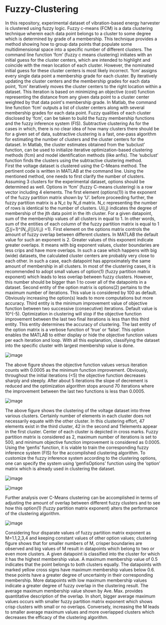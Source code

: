 # Fuzzy-Clustering
In this repository, experimental dataset of vibration-based energy harvester is clustered using fuzzy logic. 
Fuzzy c-means (FCM) is a data clustering technique wherein each data point belongs to a cluster to some degree which is determined by grade of a membership. This technique provides a method showing how to group data points that populate some multidimensional space into a specific number of different clusters. The command line function ‘fcm’ (fuzzy c means clustering) initiates with an initial guess for the cluster centers, which are intended to highlight and coincide with  the mean location of each cluster.  However, the nominated initial guess for these cluster centers is most likely incorrect. ‘fcm’ assigns every single data point a membership grade for each cluster. By iteratively updating the cluster centers and the membership grades for each data point, ‘fcm’ iteratively moves the cluster centers to the right location within a dataset. This iteration is based on minimizing an objective (cost) function representing the distance from any given data point to a cluster center weighted by that data point's membership grade. In Matlab, the command line function ‘fcm’ outputs a list of cluster centers along with several membership grades for each data point. Fuzzy qualities of each cluster disclosed by ‘fcm’, can be taken to build the fuzzy membership functions and the fuzzy inference system (FIS). 
Subtractive clustering 
As for the cases in which, there is no clear idea of  how many clusters there should be for a given set of data, subtractive clustering is a fast, one-pass algorithm for estimating the number of clusters and the cluster centers for the dataset. In Matlab, the cluster estimates obtained from the ’subclust’ function, can be used to initialize iterative optimization-based clustering methods (fcm) and model identification methods (like anfis). The ‘subclust’ function finds the clusters using the subtractive clustering method.     
First the voltage dataset is clustered using the C-Means method. The pertinent code is written in MATLAB at the command line. Using the mentioned method, one needs to first clarify the number of clusters. Assuming 3 clusters for the experimental dataset, options should be determined as well. Options in ‘fcm’ (fuzzy C-means clustering) is a row vector including 4 elements. The first element (options(1)) is the exponent of the fuzzy partition matrix shown by ‘U’. before proceeding further, the fuzzy partition matrix is a N_c by N_d matrix. N_c representing the number of rows is identical to the number of clusters. U(i,j) indicates the degree of membership of the jth data point in the ith cluster. For a given datapoint, sum of the membership values of all clusters in equal to 1. In other words, sum of the entities of each column of the fuzzy partition matrix is equal to 1 (∑_(j=1)^(N_j)▒U_(i,j) =1). First element on the options matrix controls the amount of fuzzy overlap between different clusters. In MATLAB the default value for such an exponent is 2. Greater values of this exponent indicate greater overlaps. It means with big exponent values, cluster boundaries are less crips and have more overlaps. In such a case which happens with big (wide) datasets, the calculated cluster centers are probably very close to each other. In such a case, each datapoint has approximately the same amount of membership in all clusters. In most of the clustering cases, it is recommended to adopt small values of option(1) (fuzzy partition matrix exponent) which leads to less overlap between fuzzy clusters. However, this number should be bigger than 1 to cover all of the datapoints in a dataset. Second entity of the option matrix is options(2) pertains to the maximum number of iterations. This value is considered by 100 as default. Obviously increasing the option(s) leads to more computations but more accuracy. Third entity is the minimum improvement value of objective function between two successive (consecutive) iterations. Default value is 10^(-5). Optimization in clustering will stop if the objective function improvement between the last two final iterations is less than this third entity. This entity determines the accuracy of clustering. The last entity of the option matrix is a verbose function of ‘true’ or ‘false’. This option enables the MATLAB to either display or hide the objective function values per each iteration and loop. With all this explanation, classifying the dataset into the specific cluster with largest membership value is done. 

![image](https://user-images.githubusercontent.com/61955953/156657702-b5cce1ed-8dbb-4bec-b1cd-f39e5e4f1850.png)

The above figure shows the objective function values versus iteration counts with 0.0005 as the minimum function improvement. Obviously, throughout the initial iterations (<5) the objective function decreases sharply and steeply. After about 5 iterations the slope of decrement is reduced and the optimization algorithm stops around 70 iterations where the improvement between the last two functions is less than 0.0005. 

![image](https://user-images.githubusercontent.com/61955953/156657734-99e5cdda-0c46-478f-b02b-19c360d8c550.png)

The above figure shows the clustering of the voltage dataset into three various clusters. Certainly number of elements in each cluster does not necessarily equate with the other cluster. In this clustering effort, 47 elements exist in the third cluster, 42 in the second and 11elements appear in the first cluster. Center of each cluster is depicted in cross marks. Fuzzy partition matrix is considered as 2, maximum number of iterations is set to 500, and minimum objective function improvement is considered as 0.0005.  
Using the ‘genfis’ function, it is viable to train the corresponding fuzzy inference system (FIS) for the accomplished clustering algorithm. To customize the fuzzy inference system according to the clustering options, one can specify the system using ‘genfisOptions’ function using the ‘option’ matrix which is already used in clustering the dataset. 

![image](https://user-images.githubusercontent.com/61955953/156657785-4e1d265c-ba21-4453-bc25-87a66e713fdc.png)

![image](https://user-images.githubusercontent.com/61955953/156657797-68909f8c-b4de-4122-83c9-29711ac59146.png)

Further analysis over C-Means clustering can be accomplished in terms of adjusting the amount of overlap between different fuzzy clusters and to see how this option(1) (fuzzy partition matrix exponent) alters the performance of the clustering algorithm.    

![image](https://user-images.githubusercontent.com/61955953/156657834-1ab4fffd-4d02-48e4-ac81-cd1c210bb3b3.png)


Considering four disparate values of fuzzy partition matrix exponent as M=1.1,2,3,4 and keeping constant values of other option values; clustering figure shows that for smaller numbers of M, crisper boundaries are observed and big values of M result in datapoints which belong to two or even more clusters. A given datapoint is classified into the cluster for which it has the highest membership value. A maximum membership value of 0.5 indicates that the point belongs to both clusters equally. The datapoints with marked yellow cross signs have maximum membership values below 0.6. these points have a greater degree of uncertainty in their corresponding membership. More datapoints with low maximum membership values indicate a greater degree of fuzzy overlap in the clustering result. The average maximum membership value shown by Ave. Max. provides quantitative description of the overlap. In short, bigger average maximum values occurs with smaller fuzzy partition matrix exponent which shows crisp clusters with small or no overlaps. Conversely, increasing the M leads to smaller average maximum values and more overlapped clusters which decreases the efficacy of the clustering algorithm. 
